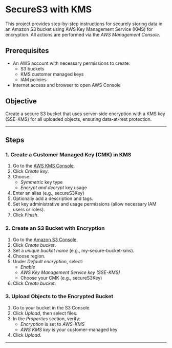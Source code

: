 # SecureS3 with KMS 

This project provides step-by-step instructions for securely storing data in an Amazon S3 bucket using AWS Key Management Service (KMS) for encryption. All actions are performed via the *AWS Management Console*.

## Prerequisites

- An AWS account with necessary permissions to create:
  - S3 buckets
  - KMS customer managed keys
  - IAM policies 
- Internet access and browser to open AWS Console

## Objective

Create a secure S3 bucket that uses server-side encryption with a KMS key (SSE-KMS) for all uploaded objects, ensuring data-at-rest protection.

---

## Steps

### 1. Create a Customer Managed Key (CMK) in KMS

1. Go to the [AWS KMS Console](https://console.aws.amazon.com/kms/home).
2. Click *Create key*.
3. Choose:
   - *Symmetric* key type
   - *Encrypt and decrypt* key usage
4. Enter an alias (e.g., secureS3Key)
5. Optionally add a description and tags.
6. Set key administrative and usage permissions (allow necessary IAM users or roles).
7. Click *Finish*.


### 2. Create an S3 Bucket with Encryption

1. Go to the [Amazon S3 Console](https://s3.console.aws.amazon.com/s3/home).
2. Click *Create bucket*.
3. Set a *unique bucket name* (e.g., my-secure-bucket-kms).
4. Choose region.
5. Under *Default encryption*, select:
   - *Enable*
   - *AWS Key Management Service key (SSE-KMS)*
   - Choose your CMK (e.g., secureS3Key)
6. Click *Create bucket*.

### 3. Upload Objects to the Encrypted Bucket

1. Go to your bucket in the S3 Console.
2. Click *Upload*, then select files.
3. In the *Properties* section, verify:
   - *Encryption* is set to *AWS-KMS*
   - *AWS KMS key* is your customer-managed key
4. Click *Upload*.

---

